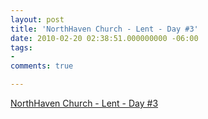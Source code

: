 ```yaml
---
layout: post
title: 'NorthHaven Church - Lent - Day #3'
date: 2010-02-20 02:38:51.000000000 -06:00
tags:
- 
comments: true

---
```

<p><a href="http://bit.ly/dlrQlE">NorthHaven Church - Lent - Day #3</a></p>
